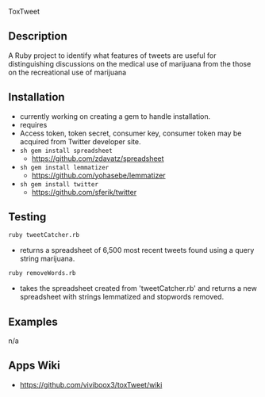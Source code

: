 ToxTweet

## Description

A Ruby project to identify what features of tweets are useful for distinguishing discussions on the medical use of marijuana from the those on the recreational use of marijuana

## Installation

* currently working on creating a gem to handle installation.
* requires
 * Access token, token secret, consumer key, consumer token may be acquired from Twitter developer site.
 * ```sh gem install spreadsheet```
   * https://github.com/zdavatz/spreadsheet
 * ```sh gem install lemmatizer```
   * https://github.com/yohasebe/lemmatizer
 * ```sh gem install twitter```
   * https://github.com/sferik/twitter

## Testing

```sh
ruby tweetCatcher.rb
```
* returns a spreadsheet of 6,500 most recent tweets found using a query string marijuana.

```sh
ruby removeWords.rb
```
* takes the spreadsheet created from 'tweetCatcher.rb' and returns a new spreadsheet with strings lemmatized and stopwords removed.

## Examples

  n/a

## Apps Wiki

* https://github.com/viviboox3/toxTweet/wiki